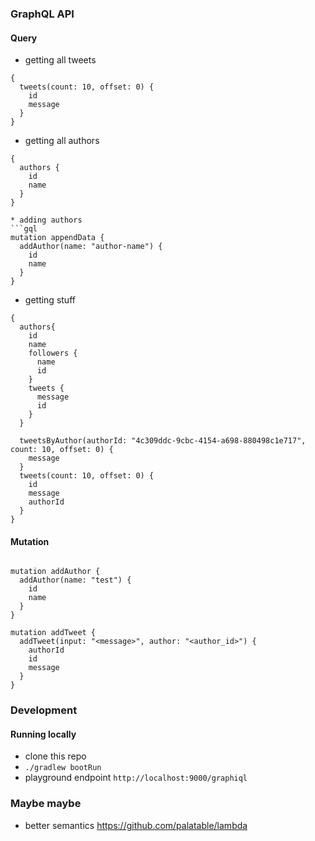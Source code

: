 ### GraphQL API

#### Query
* getting all tweets
```gql
{
  tweets(count: 10, offset: 0) {
    id
    message
  }
}
```

* getting all authors
```gql
{
  authors {
    id
    name
  }
}

* adding authors
```gql
mutation appendData {
  addAuthor(name: "author-name") {
    id
    name
  }
}
```
* getting stuff
```gql
{
  authors{
    id
    name
    followers {
      name
      id
    }
    tweets {
      message
      id
    }
  }

  tweetsByAuthor(authorId: "4c309ddc-9cbc-4154-a698-880498c1e717", count: 10, offset: 0) {
    message
  }
  tweets(count: 10, offset: 0) {
    id
    message
    authorId
  }
}
```
#### Mutation
```gql

mutation addAuthor {
  addAuthor(name: "test") {
    id
    name
  }
}

mutation addTweet {
  addTweet(input: "<message>", author: "<author_id>") {
    authorId
    id
    message
  }
}
```
### Development
#### Running locally
* clone this repo
* `./gradlew bootRun`
* playground endpoint `http://localhost:9000/graphiql`

### Maybe maybe
* better semantics https://github.com/palatable/lambda